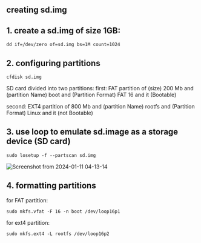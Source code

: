 ## creating sd.img 

## 1. create a sd.img of size 1GB:
```
dd if=/dev/zero of=sd.img bs=1M count=1024
```

## 2. configuring partitions
```
cfdisk sd.img
```
SD card divided into two partitions: 
first: FAT partition of (size) 200 Mb and (partition Name) boot and (Partition Format) FAT 16 and it (Bootable)

second: EXT4 partition of 800 Mb and (partition Name) rootfs and (Partition Format) Linux and it (not Bootable)

## 3. use loop to emulate sd.image as a storage device (SD card)
```
sudo losetup -f --partscan sd.img
```
![Screenshot from 2024-01-11 04-13-14](https://github.com/salma199m/Embedded_Linux/assets/93713490/616914c9-9915-4287-aa75-33deac6f2762)

## 4. formatting partitions
for FAT partition:
```
sudo mkfs.vfat -F 16 -n boot /dev/loop16p1
```
for ext4 partition:
```
sudo mkfs.ext4 -L rootfs /dev/loop16p2
```

